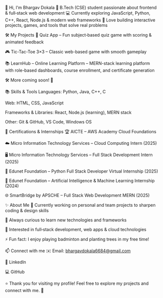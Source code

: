 👋 Hi, I'm Bhargav Dokala
🌱 B.Tech (CSE) student passionate about frontend & full‑stack web development
💻 Currently exploring JavaScript, Python, C++, React, Node.js & modern web frameworks
🚀 Love building interactive projects, games, and tools that solve real problems

🛠 My Projects
🎉 Quiz App – Fun subject‑based quiz game with scoring & animated feedback

🎮 Tic-Tac-Toe 3×3 – Classic web-based game with smooth gameplay

📚 LearnHub – Online Learning Platform – MERN-stack learning platform with role-based dashboards, course enrollment, and certificate generation

🛠 More coming soon! 🚀

📚 Skills & Tools
Languages: Python, Java, C++, C

Web: HTML, CSS, JavaScript

Frameworks & Libraries: React, Node.js (learning), MERN stack

Other: Git & GitHub, VS Code, Windows OS

🏅 Certifications & Internships
🏆 AICTE – AWS Academy Cloud Foundations

☁️ Micro Information Technology Services – Cloud Computing Intern (2025)

🖥️ Micro Information Technology Services – Full Stack Development Intern (2025)

🐍 Edunet Foundation – Python Full Stack Developer Virtual Internship (2025)

🤖 Edunet Foundation – Artificial Intelligence & Machine Learning Internship (2024)

🌐 SmartBridge by APSCHE – Full Stack Web Development MERN (2025)

✨ About Me
🔭 Currently working on personal and team projects to sharpen coding & design skills

🌱 Always curious to learn new technologies and frameworks

🎯 Interested in full‑stack development, web apps & cloud technologies

⚡ Fun fact: I enjoy playing badminton and planting trees in my free time!

📫 Connect with me
✉️ Email: bhargavdokala6684@gmail.com

🔗 LinkedIn

💻 GitHub

⭐ Thank you for visiting my profile! Feel free to explore my projects and connect with me. 🌟

